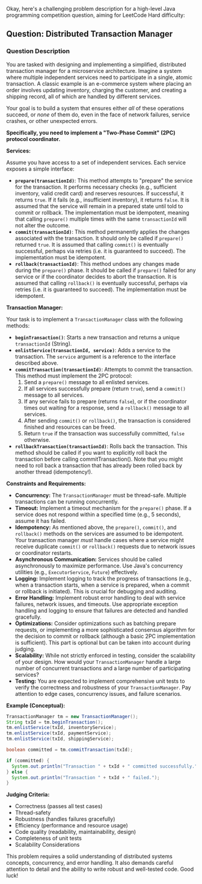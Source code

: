 Okay, here's a challenging problem description for a high-level Java programming competition question, aiming for LeetCode Hard difficulty:

## Question: Distributed Transaction Manager

### Question Description

You are tasked with designing and implementing a simplified, distributed transaction manager for a microservice architecture. Imagine a system where multiple independent services need to participate in a single, atomic transaction. A classic example is an e-commerce system where placing an order involves updating inventory, charging the customer, and creating a shipping record, all of which are handled by different services.

Your goal is to build a system that ensures either *all* of these operations succeed, or *none* of them do, even in the face of network failures, service crashes, or other unexpected errors.

**Specifically, you need to implement a "Two-Phase Commit" (2PC) protocol coordinator.**

**Services:**

Assume you have access to a set of independent services. Each service exposes a simple interface:

*   **`prepare(transactionId)`**: This method attempts to "prepare" the service for the transaction. It performs necessary checks (e.g., sufficient inventory, valid credit card) and reserves resources. If successful, it returns `true`. If it fails (e.g., insufficient inventory), it returns `false`. It is assumed that the service will remain in a prepared state until told to commit or rollback. The implementation must be idempotent, meaning that calling `prepare()` multiple times with the same `transactionId` will not alter the outcome.
*   **`commit(transactionId)`**: This method permanently applies the changes associated with the transaction. It should only be called if `prepare()` returned `true`. It is assumed that calling `commit()` is eventually successful, perhaps via retries (i.e. it is guaranteed to succeed). The implementation must be idempotent.
*   **`rollback(transactionId)`**: This method undoes any changes made during the `prepare()` phase. It should be called if `prepare()` failed for any service or if the coordinator decides to abort the transaction. It is assumed that calling `rollback()` is eventually successful, perhaps via retries (i.e. it is guaranteed to succeed). The implementation must be idempotent.

**Transaction Manager:**

Your task is to implement a `TransactionManager` class with the following methods:

*   **`beginTransaction()`**: Starts a new transaction and returns a unique `transactionId` (String).
*   **`enlistService(transactionId, service)`**: Adds a service to the transaction. The `service` argument is a reference to the interface described above.
*   **`commitTransaction(transactionId)`**: Attempts to commit the transaction. This method must implement the 2PC protocol:
    1.  Send a `prepare()` message to all enlisted services.
    2.  If all services successfully prepare (return `true`), send a `commit()` message to all services.
    3.  If any service fails to prepare (returns `false`), or if the coordinator times out waiting for a response, send a `rollback()` message to all services.
    4.  After sending `commit()` or `rollback()`, the transaction is considered finished and resources can be freed.
    5.  Return `true` if the transaction was successfully committed, `false` otherwise.
*   **`rollbackTransaction(transactionId)`**: Rolls back the transaction. This method should be called if you want to explicitly roll back the transaction before calling commitTransaction(). Note that you might need to roll back a transaction that has already been rolled back by another thread (idempotency!).

**Constraints and Requirements:**

*   **Concurrency:** The `TransactionManager` must be thread-safe. Multiple transactions can be running concurrently.
*   **Timeout:** Implement a timeout mechanism for the `prepare()` phase. If a service does not respond within a specified time (e.g., 5 seconds), assume it has failed.
*   **Idempotency:** As mentioned above, the `prepare()`, `commit()`, and `rollback()` methods on the services are assumed to be idempotent.  Your transaction manager *must* handle cases where a service might receive duplicate `commit()` or `rollback()` requests due to network issues or coordinator restarts.
*   **Asynchronous Communication:** Services should be called asynchronously to maximize performance. Use Java's concurrency utilities (e.g., `ExecutorService`, `Future`) effectively.
*   **Logging:** Implement logging to track the progress of transactions (e.g., when a transaction starts, when a service is prepared, when a commit or rollback is initiated).  This is crucial for debugging and auditing.
*   **Error Handling:** Implement robust error handling to deal with service failures, network issues, and timeouts. Use appropriate exception handling and logging to ensure that failures are detected and handled gracefully.
*   **Optimizations:** Consider optimizations such as batching prepare requests, or implementing a more sophisticated consensus algorithm for the decision to commit or rollback (although a basic 2PC implementation is sufficient). This part is optional but can be taken into account during judging.
*   **Scalability:** While not strictly enforced in testing, consider the scalability of your design. How would your `TransactionManager` handle a large number of concurrent transactions and a large number of participating services?
*   **Testing:** You are expected to implement comprehensive unit tests to verify the correctness and robustness of your `TransactionManager`. Pay attention to edge cases, concurrency issues, and failure scenarios.

**Example (Conceptual):**

```java
TransactionManager tm = new TransactionManager();
String txId = tm.beginTransaction();
tm.enlistService(txId, inventoryService);
tm.enlistService(txId, paymentService);
tm.enlistService(txId, shippingService);

boolean committed = tm.commitTransaction(txId);

if (committed) {
  System.out.println("Transaction " + txId + " committed successfully.");
} else {
  System.out.println("Transaction " + txId + " failed.");
}
```

**Judging Criteria:**

*   Correctness (passes all test cases)
*   Thread-safety
*   Robustness (handles failures gracefully)
*   Efficiency (performance and resource usage)
*   Code quality (readability, maintainability, design)
*   Completeness of unit tests
*   Scalability Considerations

This problem requires a solid understanding of distributed systems concepts, concurrency, and error handling. It also demands careful attention to detail and the ability to write robust and well-tested code. Good luck!
